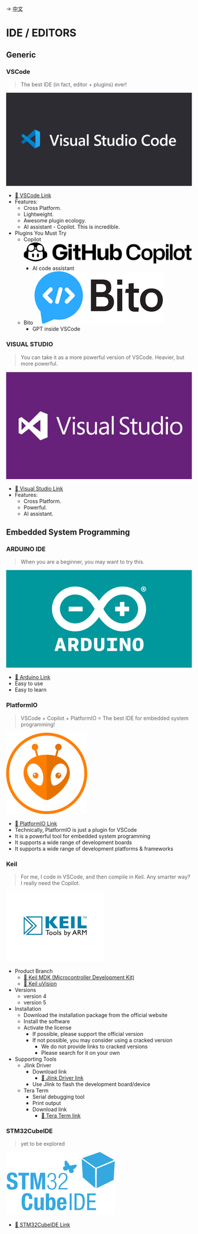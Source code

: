-> [中文](/DEVENV/IDE/ide-cn.md)

# IDE / EDITORS

## Generic
### VSCode
> The best IDE (in fact, editor + plugins) ever!

![VSCode](VSCode.png ':size=50%')
- [🔗 VSCode Link](https://code.visualstudio.com/)
- Features:
  - Cross Platform.
  - Lightweight.
  - Awesome plugin ecology. 
  - AI assistant - Copilot. This is incredible.
- Plugins You Must Try
  - Copilot ![Copilot](COPILOT.png ':size=50%')
    - AI code assistant
  - Bito ![Bito](BITO.png ':size=20%')
    - GPT inside VSCode

### VISUAL STUDIO
> You can take it as a more powerful version of VSCode. Heavier, but more powerful.

![Visual Studio](VS.png ':size=50%')

- [🔗 Visual Studio Link](https://visualstudio.microsoft.com/)
- Features:
  - Cross Platform.
  - Powerful.
  - AI assistant.

## Embedded System Programming
### ARDUINO IDE
> When you are a beginner, you may want to try this. 

![Arduino](ARDUINO.png ':size=50%')
- [🔗 Arduino Link](https://www.arduino.cc/en/software)
- Easy to use
- Easy to learn

### PlatformIO
> VSCode + Copilot + PlatformIO = The best IDE for embedded system programming!

![PlatformIO](PLATFORMIO-LOGO.png ':size=50%')
- [🔗 PlatformIO Link](https://platformio.org/)
- Technically, PlatformIO is just a plugin for VSCode
- It is a powerful tool for embedded system programming
- It supports a wide range of development boards
- It supports a wide range of development platforms & frameworks

### Keil
> For me, I code in VSCode, and then compile in Keil. Any smarter way? I really need the Copilot.

![Keil](Keil_Logo.png ':size=50%')
- Product Branch
    - [🔗 Keil MDK (Microcontroller Development Kit)](https://www.keil.com/demo/eval/arm.htm)
    - [🔗 Keil uVision](https://www.keil.com/demo/eval/arm.htm)
- Versions
    - version 4
    - version 5
- Installation
    - Download the installation package from the official website
    - Install the software
    - Activate the license
      - If possible, please support the official version
      - If not possible, you may consider using a cracked version
        - We do not provide links to cracked versions
        - Please search for it on your own
- Supporting Tools
  - Jlink Driver
    - Download link
      - [🔗 Jlink Driver link](https://www.segger.com/downloads/jlink/#J-LinkSoftwareAndDocumentationPack)
    - Use Jlink to flash the development board/device
  - Tera Term
    - Serial debugging tool
    - Print output
    - Download link
      - [🔗 Tera Term link](https://osdn.net/projects/ttssh2/releases/)

### STM32CubeIDE
> yet to be explored

![STM32CubeIDE](STM32CUBE.png ':size=50%')
- [🔗 STM32CubeIDE Link](https://www.st.com/en/development-tools/stm32cubeide.html)



